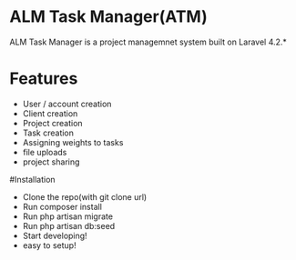 # ALM Task Manager(ATM)

ALM Task Manager is a project managemnet system built on Laravel 4.2.*

# Features
  - User / account creation
  - Client creation
  - Project creation
  - Task creation 
  - Assigning weights to tasks
  - file uploads
  - project sharing




#Installation
-   Clone the repo(with git clone url)
-   Run composer install
-   Run php artisan migrate
-   Run php artisan db:seed
-   Start developing!
-   easy to setup! 
